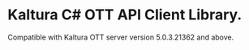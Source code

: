 # Kaltura C# OTT API Client Library.
Compatible with Kaltura OTT server version 5.0.3.21362 and above.
